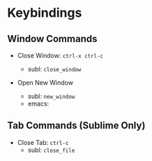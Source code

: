 # Keybindings

## Window Commands

- Close Window: `ctrl-x ctrl-c`
    - subl: `close_window`

- Open New Window
    - subl: `new_window`
    - emacs: 

## Tab Commands (Sublime Only)

- Close Tab: `ctrl-c`
    - subl: `close_file`
